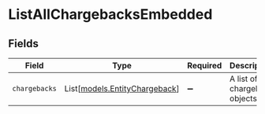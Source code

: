 # ListAllChargebacksEmbedded


## Fields

| Field                                                          | Type                                                           | Required                                                       | Description                                                    |
| -------------------------------------------------------------- | -------------------------------------------------------------- | -------------------------------------------------------------- | -------------------------------------------------------------- |
| `chargebacks`                                                  | List[[models.EntityChargeback](../models/entitychargeback.md)] | :heavy_minus_sign:                                             | A list of chargeback objects.                                  |